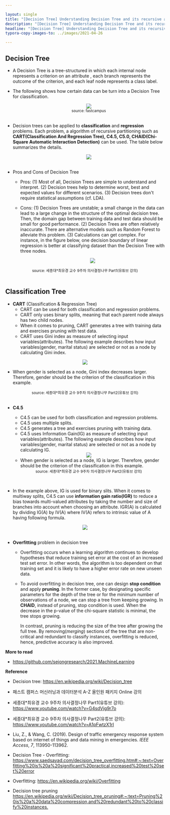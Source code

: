 ```yaml
---

layout: single
title: "[Decision Tree] Understanding Decision Tree and its recursive algorithms"
description: "[Decision Tree] Understanding Decision Tree and its recursive algorithms"
headline: "[Decision Tree] Understanding Decision Tree and its recursive algorithms"
typora-copy-images-to: ../images/2021-04-26

---
```


## Decision Tree

- A Decision Tree is a tree-structured in which each internal node represents a criterion on an attribute , each branch represents the outcome of the criterion, and each leaf node represents a class label. 

- The following shows how certain data can be turn into a Decision Tree for classification.

  <center><img src = "/images/2021-04-26/1.png"></center>

  <center><small>source: fastcampus</small></center>

  

  <br>

  

- Decision trees can be applied to **classification** and **regression** problems. Each problem, a algorithm of recursive partitioning  such as **CART(Classification And Regression Tree), C4.5, C5.0, CHAID(Chi-Square Automatic Interaction Detection)** can be used. The table below summarizes the details.
  
  <center><img src = "/images/2021-04-26/3.png"></center>
  
  
  
  <br>
  
  
  
- Pros and Cons of Decision Tree
  
  - Pros:   (1) Most of all, Decision Trees are simple to understand and interpret. (2) Decision trees help to determine worst, best and expected values for different scenarios. (3) Decision trees don't require statistical assumptions (cf. LDA).
  
  - Cons: (1) Decision Trees are unstable;  a small change in the data can lead to a large change in the structure of the optimal decision tree. Then, the domain gap between training data and test data should be small for good performance. (2) Decision Trees are often relatively inaccurate. There are alternative models such as Random Forest to alleviate this problem. (3) Calculations can get complex. For instance, in the figure below, one decision boundary of linear regression is better at classifying dataset than the Decision Tree with three nodes.
  
    <center><img src = "/images/2021-04-26/2.png"></center>

<center><small>source: 세종대*최유경 교수 9주차 의사결정나무 Part1(유튜브 강의)</small></center>



<br>


## Classification Tree

- **CART** (Classification & Regression Tree)
  - CART can be used for both classification and regression problems.
  - CART only uses binary splits, meaning that each parent node always has two child nodes.
  - When it comes to pruning, CART generates a tree with training data and exercises pruning with test data.
  - CART uses Gini index as measure of selecting input variables(attributes). The following example describes how input variables(gender, marital status) are selected  or not as a node by calculating Gini index.

<center><img src = "/images/2021-04-26/4.png"></center>




  - When gender is selected as a node, Gini index decreases larger. Therefore, gender should be the criterion of the classification in this example. 

<center><small>source: 세종대*최유경 교수 9주차 의사결정나무 Part2(유튜브 강의)</small></center>

<br>

* **C4.5**

  * C4.5 can be used for both classification and regression problems.
  * C4.5 uses multiple splits.
  * C4.5  generates a tree and exercises pruning with training data.
  * C4.5 uses Information Gain(IG) as measure of selecting input variables(attributes). The following example describes how input variables(gender, marital status) are selected  or not as a node by calculating IG.

  <center><img src = "/images/2021-04-26/5.png"></center>

  * When gender is selected as a node, IG is larger. Therefore, gender should be the criterion of the classification in this example.

  <center><small>source: 세종대*최유경 교수 9주차 의사결정나무 Part2(유튜브 강의)</small></center>

<br>


  * In the example above, IG is used for binary slits. When it comes to multiway splits, C4.5 can use **information gain ratio(IGR)** to reduce a bias towards multi-valued attributes by taking the number and size of branches into account when choosing an attribute. IGR(A) is calculated by dividing IG(A) by IV(A) where IV(A) refers to intrinsic value of A having following formula.

  <center><img src = "/images/2021-04-26/6.png"></center>

  <br>

  

- **Overfitting** problem in decision tree

  - Overfitting occurs when a learning algorithm continues to develop hypotheses that reduce training set error at the cost of an increased test set error. In other words, the algorithm is too dependent on that training set and it is likely to have a higher error rate on new unseen data.

  - To avoid overfitting in decision tree, one can design **stop condition** and apply **pruning**. In the former case, by designating specific parameters for the depth of the tree or for the minimum number of observations of a node, we can stop a tree from keeping growing. In **CHAID**, instead of pruning, stop condition is used. When the decrease in the p-value of the chi-square statistic is minimal, the tree stops growing.

    In contrast, pruning is reducing the size of the tree after growing the full tree. By removing(*merging*) sections of the tree that are non-critical and redundant to classify instances, overfitting is reduced, hence, predictive accuracy is also improved.





**More to read**

- <https://github.com/sejongresearch/2021.MachineLearning>

  

**Reference**

- Decision tree: <https://en.wikipedia.org/wiki/Decision_tree>

- 패스트 캠퍼스 머신러닝과 데이터분석 A-Z 올인원 패키지 Online 강의

- 세종대*최유경 교수 9주차 의사결정나무 Part1(유튜브 강의): <https://www.youtube.com/watch?v=G4sdVjg9r7o>

- 세종대*최유경 교수 9주차 의사결정나무 Part2(유튜브 강의): <https://www.youtube.com/watch?v=A1pFwtzX1rI>

- Liu, Z., & Wang, C. (2019). Design of traffic emergency response system based on internet of things and data mining in emergencies. *IEEE Access*, *7*, 113950-113962.

- Decision Tree - Overfitting: <https://www.saedsayad.com/decision_tree_overfitting.htm#:~:text=Overfitting%20is%20a%20significant%20practical,increased%20test%20set%20error>
- Overfitting: <https://en.wikipedia.org/wiki/Overfitting>
- Decision tree pruning <https://en.wikipedia.org/wiki/Decision_tree_pruning#:~:text=Pruning%20is%20a%20data%20compression,and%20redundant%20to%20classify%20instances.>
